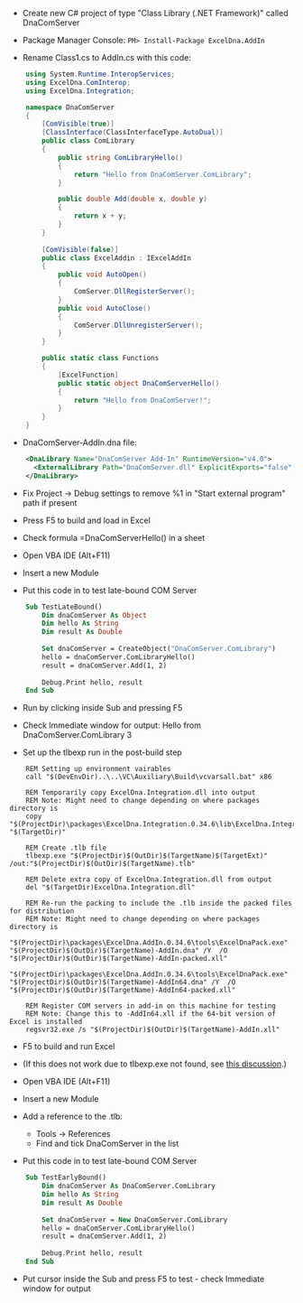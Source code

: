 * Create new C# project of type "Class Library (.NET Framework)" called DnaComServer

* Package Manager Console:
	`PM> Install-Package ExcelDna.AddIn`

* Rename Class1.cs to AddIn.cs with this code:

```c#
	using System.Runtime.InteropServices;
	using ExcelDna.ComInterop;
	using ExcelDna.Integration;

	namespace DnaComServer
	{
		[ComVisible(true)]
		[ClassInterface(ClassInterfaceType.AutoDual)]
		public class ComLibrary
		{
			public string ComLibraryHello()
			{
				return "Hello from DnaComServer.ComLibrary";
			}

			public double Add(double x, double y)
			{
				return x + y;
			}
		}
    
		[ComVisible(false)]
		public class ExcelAddin : IExcelAddIn
		{
			public void AutoOpen()
			{
				ComServer.DllRegisterServer();
			}
			public void AutoClose()
			{
				ComServer.DllUnregisterServer();
			}
		}

		public static class Functions
		{
			[ExcelFunction]
			public static object DnaComServerHello()
			{
				return "Hello from DnaComServer!";
			}
		}
	}
```

* DnaComServer-AddIn.dna file:

```xml
	<DnaLibrary Name="DnaComServer Add-In" RuntimeVersion="v4.0">
	  <ExternalLibrary Path="DnaComServer.dll" ExplicitExports="false" ComServer="true" LoadFromBytes="true" Pack="true" />
	</DnaLibrary>
```
* Fix Project -> Debug settings to remove %1 in "Start external program" path if present

* Press F5 to build and load in Excel

* Check formula =DnaComServerHello() in a sheet

* Open VBA IDE (Alt+F11)

* Insert a new Module

* Put this code in to test late-bound COM Server

```vb
	Sub TestLateBound()
		Dim dnaComServer As Object
		Dim hello As String
		Dim result As Double
    
		Set dnaComServer = CreateObject("DnaComServer.ComLibrary")
		hello = dnaComServer.ComLibraryHello()
		result = dnaComServer.Add(1, 2)
    
		Debug.Print hello, result
	End Sub
```

* Run by clicking inside Sub and pressing F5

* Check Immediate window for output:
	Hello from DnaComServer.ComLibrary         3 

* Set up the tlbexp run in the post-build step

```
	REM Setting up environment vairables
	call "$(DevEnvDir)..\..\VC\Auxiliary\Build\vcvarsall.bat" x86

	REM Temporarily copy ExcelDna.Integration.dll into output
	REM Note: Might need to change depending on where packages directory is
	copy "$(ProjectDir)\packages\ExcelDna.Integration.0.34.6\lib\ExcelDna.Integration.dll" "$(TargetDir)"

	REM Create .tlb file
	tlbexp.exe "$(ProjectDir)$(OutDir)$(TargetName)$(TargetExt)" /out:"$(ProjectDir)$(OutDir)$(TargetName).tlb"

	REM Delete extra copy of ExcelDna.Integration.dll from output
	del "$(TargetDir)ExcelDna.Integration.dll"

	REM Re-run the packing to include the .tlb inside the packed files for distribution
	REM Note: Might need to change depending on where packages directory is
	"$(ProjectDir)\packages\ExcelDna.AddIn.0.34.6\tools\ExcelDnaPack.exe" "$(ProjectDir)$(OutDir)$(TargetName)-AddIn.dna" /Y  /O "$(ProjectDir)$(OutDir)$(TargetName)-AddIn-packed.xll"
	"$(ProjectDir)\packages\ExcelDna.AddIn.0.34.6\tools\ExcelDnaPack.exe" "$(ProjectDir)$(OutDir)$(TargetName)-AddIn64.dna" /Y  /O "$(ProjectDir)$(OutDir)$(TargetName)-AddIn64-packed.xll"

	REM Register COM servers in add-in on this machine for testing
	REM Note: Change this to -AddIn64.xll if the 64-bit version of Excel is installed
	regsvr32.exe /s "$(ProjectDir)$(OutDir)$(TargetName)-AddIn.xll"
```

* F5 to build and run Excel

* (If this does not work due to tlbexp.exe not found, see [this discussion](https://groups.google.com/forum/#!topic/exceldna/XH3UbPwCnak).)

* Open VBA IDE (Alt+F11)

* Insert a new Module

* Add a reference to the .tlb:
	* Tools -> References
	* Find and tick DnaComServer in the list

* Put this code in to test late-bound COM Server

```vb
	Sub TestEarlyBound()
		Dim dnaComServer As DnaComServer.ComLibrary
		Dim hello As String
		Dim result As Double
    
		Set dnaComServer = New DnaComServer.ComLibrary
		hello = dnaComServer.ComLibraryHello()
		result = dnaComServer.Add(1, 2)
    
		Debug.Print hello, result
	End Sub
```
* Put cursor inside the Sub and press F5 to test - check Immediate window for output

